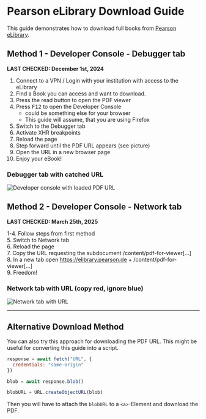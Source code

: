# Pearson eLibrary Download Guide
This guide demonstrates how to download full books from [Pearson eLibrary](https://elibrary.pearson.de/).

## Method 1 - Developer Console - Debugger tab

**LAST CHECKED: December 1st, 2024**

1. Connect to a VPN / Login with your institution with access to the eLibrary
2. Find a Book you can access and want to download. 
3. Press the read button to open the PDF viewer
4. Press <kbd>F12</kbd> to open the Developer Console
   + could be something else for your browser
   + This guide will assume, that you are using Firefox
5. Switch to the Debugger tab
6. Activate XHR breakpoints
7. Reload the page
8. Step forward until the PDF URL appears (see picture)
9. Open the URL in a new browser page
10. Enjoy your eBook!

### Debugger tab with catched URL
![Developer console with loaded PDF URL](https://github.com/user-attachments/assets/190154cf-6de4-42b6-bcd9-d44a82b5d334)

## Method 2 - Developer Console - Network tab

**LAST CHECKED: March 25th, 2025**

1-4. Follow steps from first method<br/>
5. Switch to Network tab<br/>
6. Reload the page<br/>
7. Copy the URL requesting the subdocument /content/pdf-for-viewer[...]<br/>
8. In a new tab open https://elibrary.pearson.de + /content/pdf-for-viewer[...]<br/>
9. Freedom!

### Network tab with URL (copy red, ignore blue)
![Network tab with URL](https://github.com/user-attachments/assets/4bb31d1b-1421-4b1c-921e-8d574e87cd8b)

---
## Alternative Download Method
You can also try this approach for downloading the PDF URL. This might be useful for converting this guide into a script.

```js
response = await fetch("URL", {
  credentials: "same-origin"
})

blob = await response.blob() 

blobURL = URL.createObjectURL(blob)
```

Then you will have to attach the `blobURL` to a `<a>`-Element and download the PDF.

